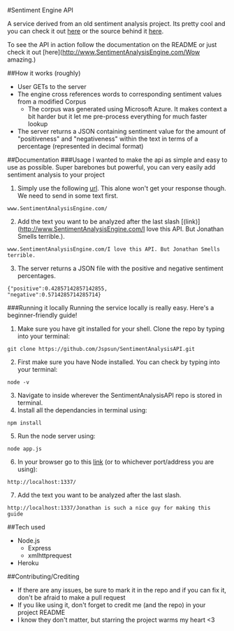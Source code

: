 #Sentiment Engine API

A service derived from an old sentiment analysis project. Its pretty cool and you can check it out [here](http://internetthoughts.net/) or the source behind it [here](https://github.com/Jspsun/WhatDoesTheInternetThink).

To see the API in action follow the documentation on the README or just check it out [here](http://www.SentimentAnalysisEngine.com/Wow amazing.)

##How it works (roughly)
- User GETs to the server
- The engine cross references words to corresponding sentiment values from a modified Corpus
  - The corpus was generated using Microsoft Azure. It makes context a bit harder but it let me pre-process everything for much faster lookup
- The server returns a JSON containing sentiment value for the amount of "positiveness" and "negativeness" within the text in terms of a percentage (represented in decimal format)

##Documentation
###Usage
I wanted to make the api as simple and easy to use as possible. Super barebones but powerful, you can very easily add sentiment analysis to your project

1. Simply use the following [url](http://www.SentimentAnalysisEngine.com/). This alone won't get your response though. We need to send in some text first.
  ```
  www.SentimentAnalysisEngine.com/
  ```

2. Add the text you want to be analyzed after the last slash [(link)](http://www.SentimentAnalysisEngine.com/I love this API. But Jonathan Smells terrible.).
  ```
  www.SentimentAnalysisEngine.com/I love this API. But Jonathan Smells terrible.
  ```

3. The server returns a JSON file with the positive and negative sentiment percentages.
  ```
  {"positive":0.42857142857142855,
  "negative":0.5714285714285714}
  ```

###Running it locally
Running the service locally is really easy. Here's a beginner-friendly guide!
1. Make sure you have git installed for your shell. Clone the repo by typing into your terminal:
  ```
  git clone https://github.com/Jspsun/SentimentAnalysisAPI.git
  ```
2. First make sure you have Node installed. You can check by typing into your terminal:
  ```
  node -v
  ```
3. Navigate to inside wherever the SentimentAnalysisAPI repo is stored in terminal.
4. Install all the dependancies in terminal using:
  ```
  npm install
  ```
5. Run the node server using:
  ```
  node app.js
  ```
6. In your browser go to this [link](http://localhost:1337/) (or to whichever port/address you are using):
  ```
  http://localhost:1337/
  ```
7. Add the text you want to be analyzed after the last slash.
  ```
  http://localhost:1337/Jonathan is such a nice guy for making this guide
  ```

##Tech used
- Node.js
  - Express
  - xmlhttprequest
- Heroku

##Contributing/Crediting
- If there are any issues, be sure to mark it in the repo and if you can fix it, don't be afraid to make a pull request
- If you like using it, don't forget to credit me (and the repo) in your project README
- I know they don't matter, but starring the project warms my heart <3
